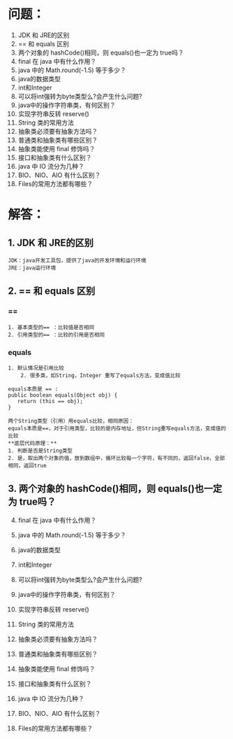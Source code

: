 # 问题：
1. JDK 和 JRE的区别
2. == 和 equals 区别
3. 两个对象的 hashCode()相同，则 equals()也一定为 true吗？
4. final 在 java 中有什么作用？
5. java 中的 Math.round(-1.5) 等于多少？
6. java的数据类型
7. int和Integer
8. 可以将int强转为byte类型么?会产生什么问题?
9. java中的操作字符串类，有何区别？ 
10. 实现字符串反转 reserve()
11. String 类的常用方法
12. 抽象类必须要有抽象方法吗？
13.  普通类和抽象类有哪些区别？
14. 抽象类能使用 final 修饰吗？
15. 接口和抽象类有什么区别？
16. java 中 IO 流分为几种？
17. BIO、NIO、AIO 有什么区别？
18. Files的常用方法都有哪些？




# 解答：
##  1. JDK 和 JRE的区别
	JDK：java开发工具包，提供了java的开发环境和运行环境
	JRE：java运行环境

##  2. == 和 equals 区别
### == 
	1. 基本类型的== ：比较值是否相同
	2. 引用类型的== ：比较的引用是否相同
### equals
  	1. 默认情况是引用比较
    	2. 很多类，如String，Integer 重写了equals方法，变成值比较
    
  ```
  equals本质是 == :
  public boolean equals(Object obj) {
     return (this == obj);
  }
  ```
	两个String类型（引用）用equals比较，相同原因：
  	equals本质是==，对于引用类型，比较的是内存地址，但String重写equals方法，变成值的比较
  	**底层代码原理：**
  	1. 判断是否是String类型
 	2. 是，取出两个对象的值，放到数组中，循环比较每一个字符，有不同的，返回false，全部相同，返回true


##  3. 两个对象的 hashCode()相同，则 equals()也一定为 true吗？


4. final 在 java 中有什么作用？


5. java 中的 Math.round(-1.5) 等于多少？


6. java的数据类型


7. int和Integer


8. 可以将int强转为byte类型么?会产生什么问题?


9. java中的操作字符串类，有何区别？ 


10. 实现字符串反转 reserve()


11. String 类的常用方法


12. 抽象类必须要有抽象方法吗？


13.  普通类和抽象类有哪些区别？


14. 抽象类能使用 final 修饰吗？


15. 接口和抽象类有什么区别？


16. java 中 IO 流分为几种？


17. BIO、NIO、AIO 有什么区别？


18. Files的常用方法都有哪些？



